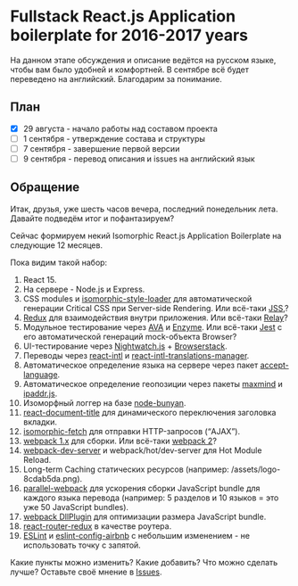 # Fullstack React.js Application boilerplate for 2016-2017 years

На данном этапе обсуждения и описание ведётся на русском языке, чтобы вам было удобней и комфортней. В сентябре всё будет переведено на английский. Благодарим за понимание.

## План

+ [x] 29 августа - начало работы над составом проекта
+ [ ] 1 сентября - утверждение состава и структуры
+ [ ] 7 сентября - завершение первой версии
+ [ ] 9 сентября - перевод описания и issues на английский язык

## Обращение

Итак, друзья, уже шесть часов вечера, последний понедельник лета. Давайте подведём итог и пофантазируем?

Сейчас формируем некий Isomorphic React.js Application Boilerplate на следующие 12 месяцев.

Пока видим такой набор:

1. React 15.
2. На сервере - Node.js и Express.
3. CSS modules и <a href="https://github.com/kriasoft/isomorphic-style-loader">isomorphic-style-loader</a> для автоматической генерации Critical CSS при Server-side Rendering. Или всё-таки <a href="https://github.com/cssinjs/jss">JSS</a>,?
4. <a href="http://redux.js.org/">Redux</a> для взаимодействия внутри приложения. Или всё-таки <a href="https://facebook.github.io/relay/">Relay</a>?
5. Модульное тестирование через <a href="https://github.com/avajs/ava">AVA</a> и <a href="http://airbnb.io/enzyme/">Enzyme</a>. Или всё-таки <a href="https://facebook.github.io/jest/">Jest</a> с его автоматической генераций mock-объекта Browser?
6. UI-тестирование через <a href="http://nightwatchjs.org/">Nightwatch.js</a> + <a href="https://www.browserstack.com/start">Browserstack</a>.
7. Переводы через <a href="https://github.com/yahoo/react-intl">react-intl</a> и <a href="https://github.com/GertjanReynaert/react-intl-translations-manager">react-intl-translations-manager</a>.
8. Автоматическое определение языка на сервере через пакет <a href="https://www.npmjs.com/package/accept-language">accept-language</a>.
9. Автоматическое определение геопозиции через пакеты <a href="https://www.npmjs.com/package/maxmind">maxmind</a> и <a href="https://www.npmjs.com/package/ipaddr.js">ipaddr.js</a>.
10. Изоморфный логгер на базе <a href="https://github.com/trentm/node-bunyan">node-bunyan</a>.
11. <a href="https://github.com/gaearon/react-document-title">react-document-title</a> для динамического переключения заголовка вкладки.
12. <a href="https://github.com/matthew-andrews/isomorphic-fetch">isomorphic-fetch</a> для отправки HTTP-запросов (“AJAX”).
13. <a href="http://webpack.github.io/docs/what-is-webpack.html">webpack 1.x</a> для сборки. Или всё-таки <a href="https://webpack.github.io/docs/roadmap.html">webpack 2</a>?
14. <a href="https://webpack.github.io/docs/webpack-dev-server.html">webpack-dev-server</a> и webpack/hot/dev-server для Hot Module Reload.
15. Long-term Caching статических ресурсов (например: /assets/logo-8cdab5da.png).
16. <a href="https://www.npmjs.com/package/parallel-webpack">parallel-webpack</a> для ускорения сборки JavaScript bundle для каждого языка перевода (например: 5 разделов и 10 языков = это уже 50 JavaScript bundles).
17. <a href="https://robertknight.github.io/posts/webpack-dll-plugins/">webpack DllPlugin</a> для оптимизации размера JavaScript bundle.
18. <a href="https://github.com/reactjs/react-router-redux">react-router-redux</a> в качестве роутера.
19. <a href="http://eslint.org/">ESLint</a> и <a href="https://github.com/airbnb/javascript">eslint-config-airbnb</a> с небольшим изменением - не использовать точку с запятой.

Какие пункты можно изменить? Какие добавить? Что можно сделать лучше? Оставьте своё мнение в [Issues](https://github.com/StartupMakers/react-fullstack/issues).
